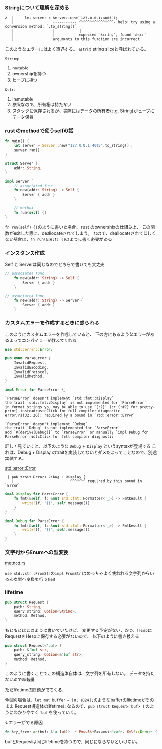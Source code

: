 
### Stringについて理解を深める

```
2  |     let server = Server::new("127.0.0.1:4005");
   |                  ----------- ^^^^^^^^^^^^^^^^- help: try using a conversion method: `.to_string()`
   |                  |           |
   |                  |           expected `String`, found `&str`
   |                  arguments to this function are incorrect
```
このようなエラーにはよく遭遇する。
`&str`は string sliceと呼ばれている。

`String`:
  1. mutable
  2. ownershipを持つ
  3. ヒープに持つ

`&str`:
  1. immutable
  2. 参照なので、所有権は持たない
  3. スタックに保存されるが、実際にはデータの所有者(e.g. String)がヒープにデータ保持


### rust のmethodで使うselfの話

```rust
fn main() {
    let server = Server::new("127.0.0.1:4005".to_string());
    server.run()
}

struct Server {
    addr: String,
}

impl Server {
    // associated func
    fn new(addr: String) -> Self {
        Server { addr }
    }

    // method
    fn run(self) {}
}
```

`fn run(self) {}`のように書いた場合、
rust のownershipの仕組み上、
この関数がexitした際に、deallocateされてしまう。
なので、deallocateされてほしくない場合は、`fn run(&self) {}`のように書く必要がある


### インスタンス作成

Self と Serverは同じなのでどちらで書いても大丈夫

```rust
// associated func
    fn new(addr: String) -> Self {
        Server { addr }
    }
```

```rust
// associated func
    fn new(addr: String) -> Server {
        Server { addr }
    }
```

### カスタムエラーを作成するときに怒られる

このようにカスタムエラーを作成していると、
下の方にあるようなエラーがあるよってコンパイラーが教えてくれる

```rust
use std::error::Error;

pub enum ParseError {
    InvalidRequest,
    InvalidEncoding,
    InvalidProtocol,
    InvalidMethod,
}

impl Error for ParseError {}
```

```
`ParseError` doesn't implement `std::fmt::Display`
the trait `std::fmt::Display` is not implemented for `ParseError`
in format strings you may be able to use `{:?}` (or {:#?} for pretty-print) insteadrustcClick for full compiler diagnostic
error.rs(32, 26): required by a bound in `std::error::Error`

`ParseError` doesn't implement `Debug`
the trait `Debug` is not implemented for `ParseError`
add `#[derive(Debug)]` to `ParseError` or manually `impl Debug for ParseError`rustcClick for full compiler diagnostic

```

詳しく見ていくと、以下のような `Debug + Display` というsyntaxが登場する
これは、Debug + Display のtraitを実装してないとダメだよってことなので、別途実装する。

[std::error::Error](https://doc.rust-lang.org/std/error/trait.Error.html)

```
 | pub trait Error: Debug + Display {
   |                          ^^^^^^^ required by this bound in `Error`
```

```rust
impl Display for ParseError {
    fn fmt(&self, f: &mut std::fmt::Formatter<'_>) -> FmtResult {
        write!(f, "{}", self.message())
    }
}

impl Debug for ParseError {
    fn fmt(&self, f: &mut std::fmt::Formatter<'_>) -> FmtResult {
        write!(f, "{}", self.message())
    }
}
```

### 文字列からEnumへの型変換

[method.rs](../scratch/src/http/method.rs)

`use std::str::FromStr`の`impl FromStr` はめっちゃよく使われる文字列からいろんな型へ変換を行うtrait

### lifetime

```rust
pub struct Request {
    path: String,
    query_string: Option<String>,
    method: Method,
}
```
もともとはこのように書いていたけど、
変更する予定がない、かつ、HeapにRequestをHeapに保存する必要がないので、
以下のように書き換える

```rust
pub struct Request<'buf> {
    path: &'buf str,
    query_string: Option<&'buf str>,
    method: Method,
}
```

このように書くことでこの構造体自体は、文字列を所有しない。
データを持たないので超軽量

ただlifetimeの問題がでてくる...

今回の場合は、`let mut buffer = [0; 1024];`のようなbufferのlifetimeがそのまま
Request構造体のlifetimeになるので、`pub struct Request<'buf> {` のようにわかりやすく`'buf`
を使っていく。

↓エラーがでる原因
```rust
fn try_from<'a>(buf: &'a [u8]) -> Result<Request<'buf>, Self::Error> {
```
bufとRequestは同じlifetimeを持つので、同じにならないといけない。


